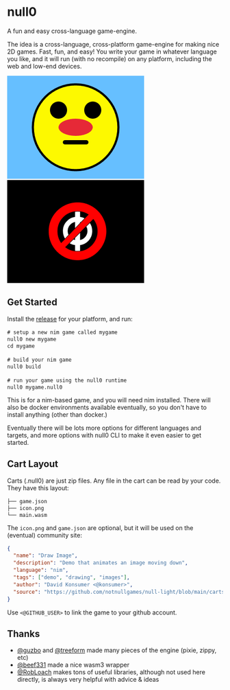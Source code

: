 # null0

A fun and easy cross-language game-engine.

The idea is a cross-language, cross-platform game-engine for making nice 2D games. Fast, fun, and easy! You write your game in whatever language you like, and it will run (with no recompile) on any platform, including the web and low-end devices.

![draw_shapes](./screenshots/draw_shapes.png)
![draw_image](./screenshots/draw_image.png)

## Get Started

Install the [release](https://github.com/notnullgames/null0/releases) for your platform, and run:

```
# setup a new nim game called mygame
null0 new mygame
cd mygame

# build your nim game
null0 build

# run your game using the null0 runtime
null0 mygame.null0
```

This is for a nim-based game, and you will need nim installed. There will also be docker environments available eventually, so you don't have to install anything (other than docker.)

Eventually there will be lots more options for different languages and targets, and more options with null0 CLI to make it even easier to get started.

## Cart Layout

Carts (.null0) are just zip files. Any file in the cart can be read by your code. They have this layout:

```
├── game.json
├── icon.png
└── main.wasm
```

The `icon.png` and `game.json` are optional, but it will be used on the (eventual) community site:

```json
{
  "name": "Draw Image",
  "description": "Demo that animates an image moving down",
  "language": "nim",
  "tags": ["demo", "drawing", "images"],
  "author": "David Konsumer <@konsumer>",
  "source": "https://github.com/notnullgames/null-light/blob/main/carts/draw_image/main.nim"
}
```

Use `<@GITHUB_USER>` to link the game to your github account.

## Thanks

- [@guzbo](https://github.com/guzbo) and [@treeform](https://github.com/treeform) made many pieces of the engine (pixie, zippy, etc)
- [@beef331](https://github.com/beef331) made a nice wasm3 wrapper
- [@RobLoach](https://github.com/RobLoach) makes tons of useful libraries, although not used here directly, is always very helpful with advice & ideas
